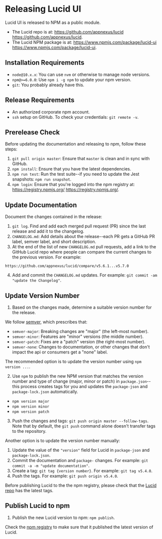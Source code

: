 # Releasing Lucid UI

Lucid UI is released to NPM as a public module.

- The Lucid repo is at: https://github.com/appnexus/lucid <https://github.com/appnexus/lucid>.
- The Lucid NPM package is at: https://www.npmjs.com/package/lucid-ui <https://www.npmjs.com/package/lucid-ui>.

## Installation Requirements

- `node@10.x.x`: You can use `nvm` or otherwise to manage node versions.
- `npm@>=6.0.0`: Use `npm i -g npm` to update your npm version.
- `git`: You probably already have this.

## Release Requirements

- An authorized corporate npm account.
- `ssh` setup on GitHub. To check your credentials: `git remote -v`.

## Prerelease Check

Before updating the documentation and releasing to npm, follow these steps:

1. `git pull origin master`: Ensure that `master` is clean and in sync with GitHub.
2. `npm install`: Ensure that you have the latest dependencies.
3. `npm run test`: Run the test suite--if you need to update the Jest snapshots: `npm run snapshot`.
4. `npm login`: Ensure that you're logged into the npm registry at: https://registry.npmjs.org/ <https://registry.npmjs.org/>.

## Update Documentation

Document the changes contained in the release:

1. `git log`. Find and add each merged pull request (PR) since the last release and add it to the changelog.
2. `CHANGELOG.md`: Add details about the release--each PR gets a GitHub PR label, semver label, and short description.
3. At the end of the list of new `CHANGELOG.md` pull requests, add a link to the GitHub Lucid repo where people can compare the current changes to the previous version. For example:

```
https://github.com/appnexus/lucid/compare/v5.6.1...v5.7.0
```

4. Add and commit the `CHANGELOG.md` updates. For example: `git commit -am "update the Changelog"`.

## Update Version Number

1. Based on the changes made, determine a suitable version number for the release.

We follow [semver](https://semver.org/), which prescribes that:

- `semver-major`: Breaking changes are "major" (the left-most number).
- `semver-minor`: Features are "minor" versions (the middle number).
- `semver-patch`: Fixes are a "patch" version (the right-most number).
- `semver-none`: Changes to documentation, or other changes that don't impact the api or consumers get a "none" label.

The recommended option is to update the version number using `npm version ...`.

2. Use `npm` to publish the new NPM version that matches the version number and type of change (major, minor or patch) in `package.json`--this process creates tags for you and updates the `package-json` and `package-lock.json` automatically.

- `npm version major`
- `npm version minor`
- `npm version patch`

3. Push the changes and tags: `git push origin master --follow-tags`. Note that by default, the `git push` command alone doesn't transfer tags to the repository.

Another option is to update the version number manually:

1. Update the value of the `"version"` field for Lucid in `package-json` and `package-lock.json`.
2. Commit the documentation and `package-` changes. For example: `git commit -a -m "update documentation"`.
3. Create a tag: `git tag {version number}`. For example: `git tag v5.4.0`.
4. Push the tags. For example: `git push origin v5.4.0`.

Before publishing Lucid to the the npm registry, please check that the [Lucid repo](https://github.com/appnexus/lucid) has the latest tags.

## Publish Lucid to npm

1. Publish the new Lucid version to npm: `npm publish`.

Check the [npm registry](https://www.npmjs.com/package/lucid-ui) to make sure that it published the latest version of Lucid.
